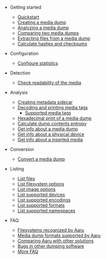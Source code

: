 - Getting started
  - [Quickstart](5.3/Quickstart.md)
  - [Creating a media dump](Creating-a-dump-from-physical-media.md)
  - [Analyzing a media dump](Analyzing-a-media-dump.md)
  - [Comparing two media dumps](Comparing-two-media-dumps.md)
  - [Extracting files from a media dump](Extracting-files-from-a-media-dump.md)
  - [Calculate hashes and checksums](Getting-hashes-and-checksums-from-a-media-dump.md)

- Configuration

  - [Configure statistics](Configure-Aaru-statistics.md)

- Detection

  - [Check readability of the media](Check-readability-of-the-media-inserted-in-a-physical-device.md)

- Analysis

  - [Creating metadata sidecar](Creating-metadata-sidecar-XML.md)
  - [Decoding and printing media tags](Decoding-and-printing-media-tags.md)
    - [Supported media tags](Media-tags.md)
  - [Hexadecimal print of a media dump](Get-a-hexadecimal-print-of-a-media-dump-sector-or-block.md)
  - [Calculate dump contents entropy](Calculate-dump-contents-entropy.md)
  - [Get info about a media dump](Getting-information-from-a-media-dump.md)
  - [Get info about a physical device](Getting-information-from-a-physical-device.md)
  - [Get info about a inserted media](Getting-information-from-media-inserted-in-a-physical-device.md)

- Conversion

  - [Convert a media dump](Convert-image.md)
  
- Listing

  - [List files](List-files.md)
  - [List filesystem options](List-filesystem-options.md)
  - [List image options](List-image-options.md)
  - [List supported devices](List-supported-devices.md)
  - [List supported encodings](List-supported-encodings.md)
  - [List supported formats](List-supported-formats.md)
  - [List supported namespaces](List-supported-namespaces.md)

- FAQ

  - [Filesystems recognized by Aaru](Filesystems-recognized-by-Aaru.md)
  - [Media dump formats supported by Aaru](Media-dump-formats-supported-by-Aaru.md)
  - [Comparing Aaru with other solutions](Comparison.md)
  - [Bugs in other dumping software](Bugs-in-other-dumping-software.md)
  - [More FAQ](FAQ.md)
